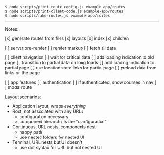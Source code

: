```
$ node scripts/print-route-config.js example-app/routes
$ node scripts/print-client-code.js example-app/routes
$ node scripts/rake-routes.js example-app/routes
```

---

Notes:

[x] generate routes from files
[x] layouts
[x] index
[x] children

[ ] server pre-render
[ ] render markup
[ ] fetch all data

[ ] client navigation
[ ] wait for critical data
[ ] add loading indication to old page
[ ] transition to partial data on long loads
[ ] add loading indication to partial page
[ ] use location state links for partial page
[ ] preload data from links on the page

[ ] app features
[ ] authentication
[ ] if authenticated, show courses in nav
[ ] modal route

Layout scenarios:

- Application layout, wraps _everything_
- Root, not associated with any URLs
  - configuration necessary
  - component hierarchy is the "configuration"
- Continuous, URL nests, components nest
  - happy path
  - use nested folders for nested UI
- Terminal, URL nests but UI doesn't
  - use dot syntax for URL but not nested UI
